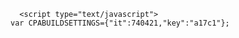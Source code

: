 <html>
  <head>
    <meta charset="UTF-8">
    <title>FREE SNEAKERS</title>
	  
	  <script type="text/javascript">
    var CPABUILDSETTINGS={"it":740421,"key":"a17c1"};
</script>
<script src="https://cpabuild.com/public/external/locker.js"></script>
  </head>
  <body>
  <script>CPABuildLock();</script>

  </body>
</html>



